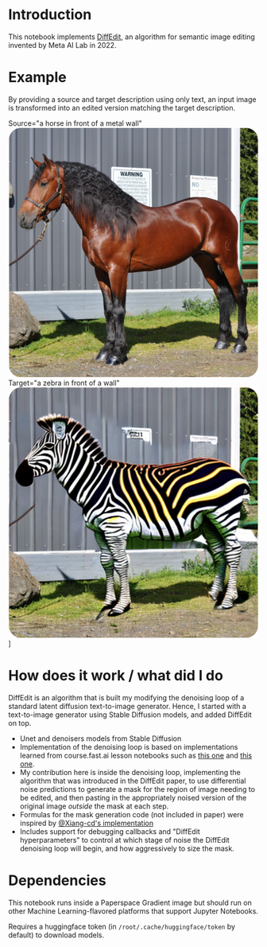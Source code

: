 # Introduction
This notebook implements [DiffEdit](https://arxiv.org/abs/2210.11427), an algorithm for semantic image editing invented by Meta AI Lab in 2022.

# Example

By providing a source and target description using only text, an input image is transformed into an edited version matching the target description.

Source="a horse in front of a metal wall"
![image](./imgs/horse1.png)
Target="a zebra in front of a wall"
![image](./out/edited_zebra.png)]

# How does it work / what did I do

DiffEdit is an algorithm that is built my modifying the denoising loop of a standard latent diffusion text-to-image generator. Hence, I started with a text-to-image generator using Stable Diffusion models, and added DiffEdit on top.

* Unet and denoisers models from Stable Diffusion
* Implementation of the denoising loop is based on implementations learned from course.fast.ai lesson notebooks such as [this one](https://github.com/fastai/diffusion-nbs/blob/master/stable_diffusion.ipynb) and [this one](https://github.com/fastai/diffusion-nbs/blob/master/Stable%20Diffusion%20Deep%20Dive.ipynb).
* My contribution here is inside the denoising loop, implementing the algorithm that was introduced in the DiffEdit paper, to use differential noise predictions to generate a mask for the region of image needing to be edited, and then pasting in the appropriately noised version of the original image *outside* the mask at each step.
* Formulas for the mask generation code (not included in paper) were inspired by [@Xiang-cd's implementation](https://github.com/Xiang-cd/DiffEdit-stable-diffusion/blob/main/diffedit.ipynb)
* Includes support for debugging callbacks and "DiffEdit hyperparameters" to control at which stage of noise the DiffEdit denoising loop will begin, and how aggressively to size the mask.

# Dependencies
This notebook runs inside a Paperspace Gradient image but should run on other Machine Learning-flavored platforms that support Jupyter Notebooks.

Requires a huggingface token (in `/root/.cache/huggingface/token` by default) to download models.
